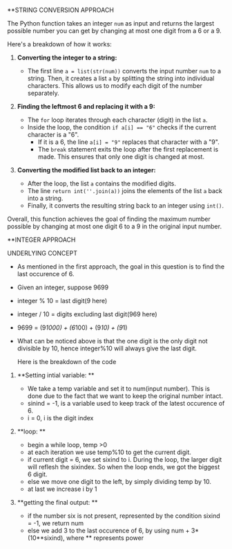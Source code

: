 **STRING CONVERSION APPROACH

The Python function takes an integer `num` as input and returns the largest possible number you can get by changing at most one digit from a 6 or a 9. 

Here's a breakdown of how it works:

1. **Converting the integer to a string:** 
   - The first line `a = list(str(num))` converts the input number `num` to a string. Then, it creates a list `a` by splitting the string into individual characters. This allows us to modify each digit of the number separately.

2. **Finding the leftmost 6 and replacing it with a 9:**
   - The `for` loop iterates through each character (digit) in the list `a`.
   - Inside the loop, the condition `if a[i] == "6"` checks if the current character is a "6".
     - If it is a 6, the line `a[i] = "9"` replaces that character with a "9".
     - The `break` statement exits the loop after the first replacement is made. This ensures that only one digit is changed at most.

3. **Converting the modified list back to an integer:**
   - After the loop, the list `a` contains the modified digits.
   - The line `return int(''.join(a))` joins the elements of the list `a` back into a string. 
   - Finally, it converts the resulting string back to an integer using `int()`.

Overall, this function achieves the goal of finding the maximum number possible by changing at most one digit 6 to a 9 in the original input number.


**INTEGER APPROACH

UNDERLYING CONCEPT

- As mentioned in the first approach, the goal in this question is to find the last occurence of 6.
- Given an integer, suppose 9699
- integer % 10 = last digit(9 here)
- integer / 10 = digits excluding last digit(969 here)
- 9699 = (9*1000) + (6*100) + (9*10) + (9*1)
- What can be noticed above is that the one digit is the only digit not divisible by 10, hence integer%10 will always give the last digit.

  Here is the breakdown of the code
1. **Setting intial variable: **
   - We take a temp variable and set it to num(input number). This is done due to the fact that we want to keep the original number intact.
   - sinind = -1, is a variable used to keep track of the latest occurence of 6.
   - i = 0, i is the digit index

2. **loop: **
   - begin a while loop, temp >0
   - at each iteration we use temp%10 to get the current digit.
   - if current digit = 6, we set sixind to i. During the loop, the larger digit will reflesh the sixindex. So when the loop ends, we got the biggest 6 digit.
   - else we move one digit to the left, by simply dividing temp by 10.
   - at last we increase i by 1
 
3. **getting the final output: **
   - if the number six is not present, represented by the condition sixind = -1, we return num
   - else we add 3 to the last occurence of 6, by using num + 3*(10**sixind), where ** represents power
  
